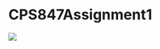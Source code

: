 # CPS847Assignment1
<a href="https://zenhub.com"><img src="https://raw.githubusercontent.com/ZenHubIO/support/master/zenhub-badge.png"></a>
